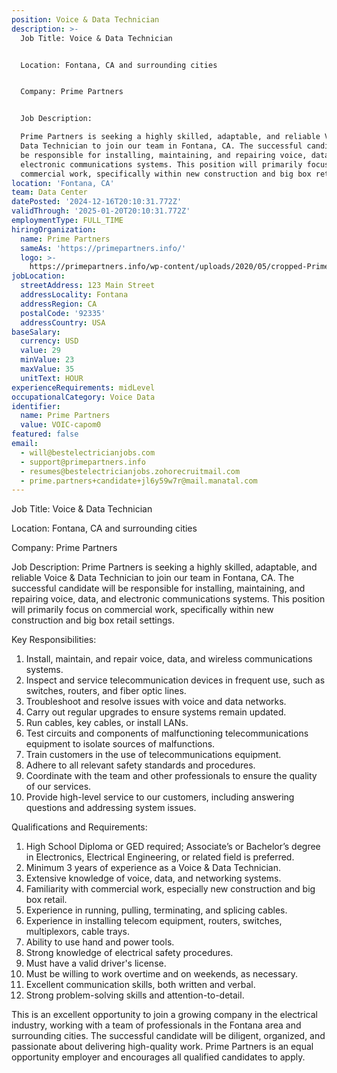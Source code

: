 ```yaml
---
position: Voice & Data Technician
description: >-
  Job Title: Voice & Data Technician


  Location: Fontana, CA and surrounding cities 


  Company: Prime Partners


  Job Description:

  Prime Partners is seeking a highly skilled, adaptable, and reliable Voice &
  Data Technician to join our team in Fontana, CA. The successful candidate will
  be responsible for installing, maintaining, and repairing voice, data, and
  electronic communications systems. This position will primarily focus on
  commercial work, specifically within new construction and big box retail...
location: 'Fontana, CA'
team: Data Center
datePosted: '2024-12-16T20:10:31.772Z'
validThrough: '2025-01-20T20:10:31.772Z'
employmentType: FULL_TIME
hiringOrganization:
  name: Prime Partners
  sameAs: 'https://primepartners.info/'
  logo: >-
    https://primepartners.info/wp-content/uploads/2020/05/cropped-Prime-Partners-Logo-NO-BG-1-1.png
jobLocation:
  streetAddress: 123 Main Street
  addressLocality: Fontana
  addressRegion: CA
  postalCode: '92335'
  addressCountry: USA
baseSalary:
  currency: USD
  value: 29
  minValue: 23
  maxValue: 35
  unitText: HOUR
experienceRequirements: midLevel
occupationalCategory: Voice Data
identifier:
  name: Prime Partners
  value: VOIC-capom0
featured: false
email:
  - will@bestelectricianjobs.com
  - support@primepartners.info
  - resumes@bestelectricianjobs.zohorecruitmail.com
  - prime.partners+candidate+jl6y59w7r@mail.manatal.com
---
```




Job Title: Voice & Data Technician

Location: Fontana, CA and surrounding cities 

Company: Prime Partners

Job Description:
Prime Partners is seeking a highly skilled, adaptable, and reliable Voice & Data Technician to join our team in Fontana, CA. The successful candidate will be responsible for installing, maintaining, and repairing voice, data, and electronic communications systems. This position will primarily focus on commercial work, specifically within new construction and big box retail settings. 

Key Responsibilities:
1. Install, maintain, and repair voice, data, and wireless communications systems.
2. Inspect and service telecommunication devices in frequent use, such as switches, routers, and fiber optic lines.
3. Troubleshoot and resolve issues with voice and data networks.
4. Carry out regular upgrades to ensure systems remain updated.
5. Run cables, key cables, or install LANs.
6. Test circuits and components of malfunctioning telecommunications equipment to isolate sources of malfunctions.
7. Train customers in the use of telecommunications equipment.
8. Adhere to all relevant safety standards and procedures.
9. Coordinate with the team and other professionals to ensure the quality of our services.
10. Provide high-level service to our customers, including answering questions and addressing system issues.

Qualifications and Requirements:
1. High School Diploma or GED required; Associate’s or Bachelor’s degree in Electronics, Electrical Engineering, or related field is preferred.
2. Minimum 3 years of experience as a Voice & Data Technician.
3. Extensive knowledge of voice, data, and networking systems.
4. Familiarity with commercial work, especially new construction and big box retail.
5. Experience in running, pulling, terminating, and splicing cables.
6. Experience in installing telecom equipment, routers, switches, multiplexors, cable trays.
7. Ability to use hand and power tools.
8. Strong knowledge of electrical safety procedures.
9. Must have a valid driver's license.
10. Must be willing to work overtime and on weekends, as necessary.
11. Excellent communication skills, both written and verbal.
12. Strong problem-solving skills and attention-to-detail.

This is an excellent opportunity to join a growing company in the electrical industry, working with a team of professionals in the Fontana area and surrounding cities. The successful candidate will be diligent, organized, and passionate about delivering high-quality work. Prime Partners is an equal opportunity employer and encourages all qualified candidates to apply.
